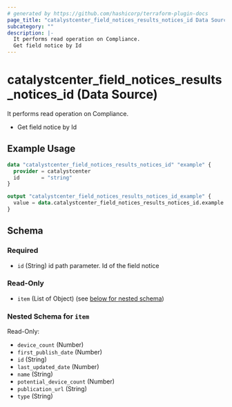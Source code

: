 ```yaml
---
# generated by https://github.com/hashicorp/terraform-plugin-docs
page_title: "catalystcenter_field_notices_results_notices_id Data Source - terraform-provider-catalystcenter"
subcategory: ""
description: |-
  It performs read operation on Compliance.
  Get field notice by Id
---
```


# catalystcenter_field_notices_results_notices_id (Data Source)

It performs read operation on Compliance.

- Get field notice by Id

## Example Usage

```terraform
data "catalystcenter_field_notices_results_notices_id" "example" {
  provider = catalystcenter
  id       = "string"
}

output "catalystcenter_field_notices_results_notices_id_example" {
  value = data.catalystcenter_field_notices_results_notices_id.example.item
}
```

<!-- schema generated by tfplugindocs -->
## Schema

### Required

- `id` (String) id path parameter. Id of the field notice

### Read-Only

- `item` (List of Object) (see [below for nested schema](#nestedatt--item))

<a id="nestedatt--item"></a>
### Nested Schema for `item`

Read-Only:

- `device_count` (Number)
- `first_publish_date` (Number)
- `id` (String)
- `last_updated_date` (Number)
- `name` (String)
- `potential_device_count` (Number)
- `publication_url` (String)
- `type` (String)
